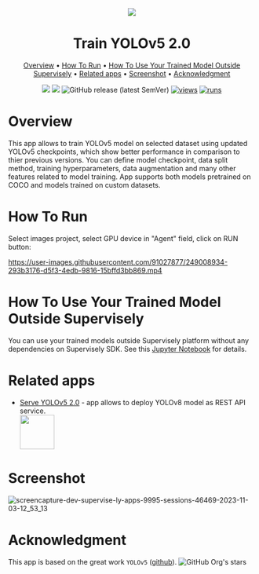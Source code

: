 <div align="center" markdown>

<img src="https://github.com/supervisely-ecosystem/yolov5_2.0/assets/115161827/eea6188c-ea1e-474d-b588-9ac5f6bc2685"/>

# Train YOLOv5 2.0

<p align="center">
  <a href="#Overview">Overview</a> •
  <a href="#How-To-Run">How To Run</a> •
  <a href="#How-To-Use-Your-Trained-Model-Outside-Supervisely">How To Use Your Trained Model Outside Supervisely</a> •
  <a href="#Related-apps">Related apps</a> •
  <a href="#Screenshot">Screenshot</a> •
  <a href="#Acknowledgment">Acknowledgment</a>
</p>

[![](https://img.shields.io/badge/supervisely-ecosystem-brightgreen)](https://ecosystem.supervisely.com/apps/supervisely-ecosystem/yolov5_2.0/train)
[![](https://img.shields.io/badge/slack-chat-green.svg?logo=slack)](https://supervisely.com/slack)
![GitHub release (latest SemVer)](https://img.shields.io/github/v/release/supervisely-ecosystem/yolov5_2.0)
[![views](https://app.supervisely.com/img/badges/views/supervisely-ecosystem/yolov5_2.0/train.png)](https://supervisely.com)
[![runs](https://app.supervisely.com/img/badges/runs/supervisely-ecosystem/yolov5_2.0/train.png)](https://supervisely.com)

</div>

# Overview

This app allows to train YOLOv5 model on selected dataset using updated YOLOv5 checkpoints, which show better performance in comparison to thier previous versions. You can define model checkpoint, data split method, training hyperparameters, data augmentation and many other features related to model training. App supports both models pretrained on COCO and models trained on custom datasets.

# How To Run

Select images project, select GPU device in "Agent" field, click on RUN button:

https://user-images.githubusercontent.com/91027877/249008934-293b3176-d5f3-4edb-9816-15bffd3bb869.mp4

# How To Use Your Trained Model Outside Supervisely

You can use your trained models outside Supervisely platform without any dependencies on Supervisely SDK. See this [Jupyter Notebook](https://github.com/supervisely-ecosystem/yolov5_2.0/blob/master/outside_supervisely/inference_outside_supervisely.ipynb) for details.

# Related apps

- [Serve YOLOv5 2.0](https://ecosystem.supervisely.com/apps/yolov5_2.0/serve) - app allows to deploy YOLOv8 model as REST API service.   
    <img data-key="sly-module-link" data-module-slug="supervisely-ecosystem/yolov5_2.0/serve" src="https://github.com/supervisely-ecosystem/yolov5_2.0/assets/115161827/90815cf8-7071-4215-9fe0-d9f1c4050e57" height="70px" margin-bottom="20px"/>
    
# Screenshot

![screencapture-dev-supervise-ly-apps-9995-sessions-46469-2023-11-03-12_53_13](https://github.com/supervisely-ecosystem/yolov5_2.0/assets/115161827/22befebd-b36d-45a0-8b03-009c5e13587c)


# Acknowledgment

This app is based on the great work `YOLOv5` ([github](https://github.com/ultralytics/ultralytics)). ![GitHub Org's stars](https://img.shields.io/github/stars/ultralytics/ultralytics?style=social)
